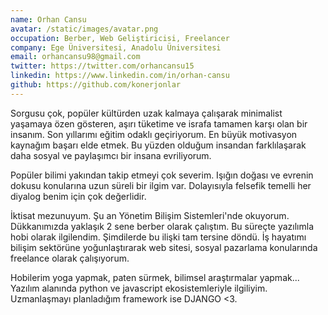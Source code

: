 ```yaml
---
name: Orhan Cansu
avatar: /static/images/avatar.png
occupation: Berber, Web Geliştiricisi, Freelancer 
company: Ege Üniversitesi, Anadolu Üniversitesi
email: orhancansu98@gmail.com
twitter: https://twitter.com/orhancansu15
linkedin: https://www.linkedin.com/in/orhan-cansu
github: https://github.com/konerjonlar
---
```


Sorgusu çok, popüler kültürden uzak kalmaya çalışarak minimalist yaşamaya özen gösteren, aşırı tüketime ve israfa tamamen karşı olan bir insanım. Son yıllarımı eğitim odaklı geçiriyorum. En büyük motivasyon kaynağım başarı elde etmek. Bu yüzden olduğum insandan farklılaşarak daha sosyal ve paylaşımcı bir insana evriliyorum.

Popüler bilimi yakından takip etmeyi çok severim. Işığın doğası ve evrenin dokusu konularına uzun süreli bir ilgim var. Dolayısıyla felsefik temelli her diyalog benim için çok değerlidir. 

İktisat mezunuyum. Şu an Yönetim Bilişim Sistemleri'nde okuyorum. Dükkanımızda yaklaşık 2 sene berber olarak çalıştım. Bu süreçte yazılımla hobi olarak ilgilendim. Şimdilerde bu ilişki tam tersine döndü. İş hayatımı bilişim sektörüne yoğunlaştırarak web sitesi, sosyal pazarlama konularında freelance olarak çalışıyorum.

Hobilerim yoga yapmak, paten sürmek, bilimsel araştırmalar yapmak... Yazılım alanında python ve javascript ekosistemleriyle ilgiliyim. Uzmanlaşmayı planladığım framework ise DJANGO <3. 